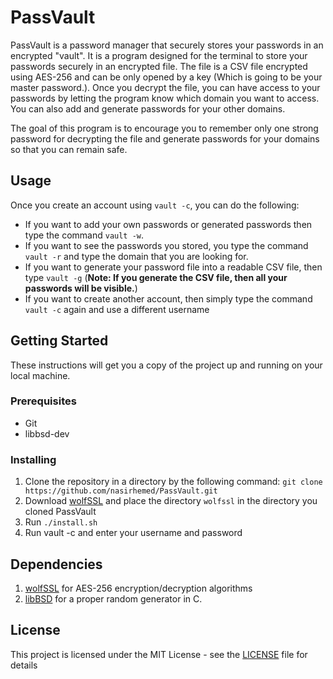 # PassVault
PassVault is a password manager that securely stores your passwords in an encrypted "vault". It is a program designed for the terminal to store your passwords securely in an encrypted file.
The file is a CSV file encrypted using AES-256 and can be only opened by a key (Which is going to be your master password.). Once you decrypt the file, you can have
access to your passwords by letting the program know which domain you want to access. You can also add and generate passwords for your other domains.

The goal of this program is to encourage you to remember only one strong password for decrypting
the file and generate passwords for your domains so that you can remain safe.

## Usage
Once you create an account using `vault -c`, you can do the following:

* If you want to add your own passwords or generated passwords then type the command `vault -w`.
* If you want to see the passwords you stored, you type the command `vault -r` and type the domain that you are looking for.
* If you want to generate your password file into a readable CSV file, then type `vault -g` (**Note: If you generate the CSV file, then all your passwords will be visible.**)
* If you want to create another account, then simply type the command `vault -c` again and use a different username


## Getting Started
These instructions will get you a copy of the project up and running on your local machine.

### Prerequisites

* Git
* libbsd-dev

### Installing 

1. Clone the repository in a directory by the following command: `git clone https://github.com/nasirhemed/PassVault.git`
2. Download [wolfSSL](https://www.wolfssl.com/download/) and place the directory `wolfssl` in the directory you cloned PassVault
3. Run `./install.sh`
4. Run vault -c and enter your username and password

## Dependencies

1. [wolfSSL](https://www.wolfssl.com) for AES-256 encryption/decryption algorithms
2. [libBSD](https://github.com/LuaDist/libbsd) for a proper random generator in C.

## License

This project is licensed under the MIT License - see the [LICENSE](LICENSE) file for details
